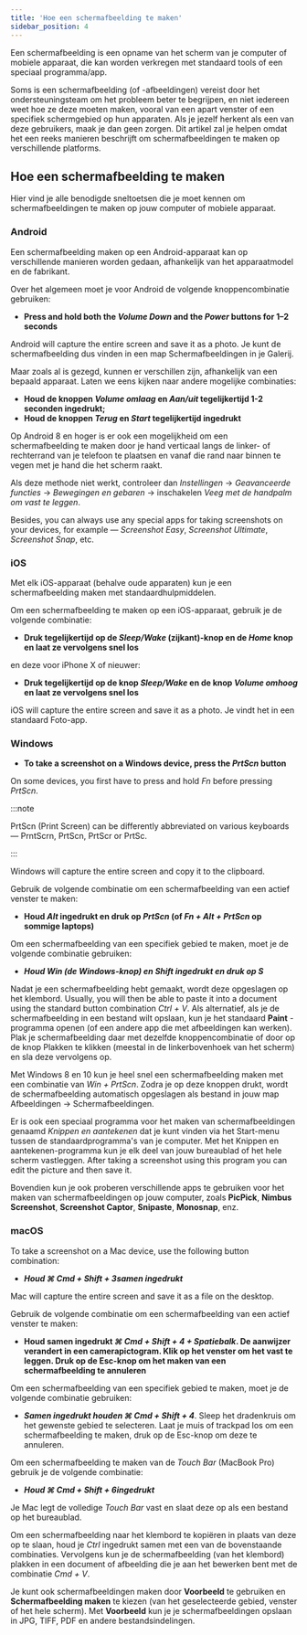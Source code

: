```yaml
---
title: 'Hoe een schermafbeelding te maken'
sidebar_position: 4
---
```


Een schermafbeelding is een opname van het scherm van je computer of mobiele apparaat, die kan worden verkregen met standaard tools of een speciaal programma/app.

Soms is een schermafbeelding (of -afbeeldingen) vereist door het ondersteuningsteam om het probleem beter te begrijpen, en niet iedereen weet hoe ze deze moeten maken, vooral van een apart venster of een specifiek schermgebied op hun apparaten. Als je jezelf herkent als een van deze gebruikers, maak je dan geen zorgen. Dit artikel zal je helpen omdat het een reeks manieren beschrijft om schermafbeeldingen te maken op verschillende platforms.

## Hoe een schermafbeelding te maken

Hier vind je alle benodigde sneltoetsen die je moet kennen om schermafbeeldingen te maken op jouw computer of mobiele apparaat.

### Android

Een schermafbeelding maken op een Android-apparaat kan op verschillende manieren worden gedaan, afhankelijk van het apparaatmodel en de fabrikant.

Over het algemeen moet je voor Android de volgende knoppencombinatie gebruiken:

- **Press and hold both the *Volume Down* and the *Power* buttons for 1–2 seconds**

Android will capture the entire screen and save it as a photo. Je kunt de schermafbeelding dus vinden in een map Schermafbeeldingen in je Galerij.

Maar zoals al is gezegd, kunnen er verschillen zijn, afhankelijk van een bepaald apparaat. Laten we eens kijken naar andere mogelijke combinaties:

- **Houd de knoppen *Volume omlaag* en *Aan/uit* tegelijkertijd 1-2 seconden ingedrukt;**
- **Houd de knoppen *Terug* en *Start* tegelijkertijd ingedrukt**

Op Android 8 en hoger is er ook een mogelijkheid om een schermafbeelding te maken door je hand verticaal langs de linker- of rechterrand van je telefoon te plaatsen en vanaf die rand naar binnen te vegen met je hand die het scherm raakt.

Als deze methode niet werkt, controleer dan *Instellingen* → *Geavanceerde functies* → *Bewegingen en gebaren* → inschakelen *Veeg met de handpalm om vast te leggen*.

Besides, you can always use any special apps for taking screenshots on your devices, for example — *Screenshot Easy*, *Screenshot Ultimate*, *Screenshot Snap*, etc.

### iOS

Met elk iOS-apparaat (behalve oude apparaten) kun je een schermafbeelding maken met standaardhulpmiddelen.

Om een schermafbeelding te maken op een iOS-apparaat, gebruik je de volgende combinatie:

- **Druk tegelijkertijd op de *Sleep/Wake* (zijkant)-knop en de *Home* knop en laat ze vervolgens snel los**

en deze voor iPhone X of nieuwer:

- **Druk tegelijkertijd op de knop *Sleep/Wake* en de knop *Volume omhoog* en laat ze vervolgens snel los**

iOS will capture the entire screen and save it as a photo. Je vindt het in een standaard Foto-app.

### Windows

- **To take a screenshot on a Windows device, press the *PrtScn* button**

On some devices, you first have to press and hold *Fn* before pressing *PrtScn*.

:::note

PrtScn (Print Screen) can be differently abbreviated on various keyboards — PrntScrn, PrtScn, PrtScr or PrtSc.

:::

Windows will capture the entire screen and copy it to the clipboard.

Gebruik de volgende combinatie om een schermafbeelding van een actief venster te maken:

- **Houd *Alt* ingedrukt en druk op *PrtScn* (of *Fn + Alt + PrtScn* op sommige laptops)**

Om een schermafbeelding van een specifiek gebied te maken, moet je de volgende combinatie gebruiken:

- ***Houd *Win* (de Windows-knop) en *Shift* ingedrukt en druk op ***S******

Nadat je een schermafbeelding hebt gemaakt, wordt deze opgeslagen op het klembord. Usually, you will then be able to paste it into a document using the standard button combination *Ctrl + V*. Als alternatief, als je de schermafbeelding in een bestand wilt opslaan, kun je het standaard **Paint** -programma openen (of een andere app die met afbeeldingen kan werken). Plak je schermafbeelding daar met dezelfde knoppencombinatie of door op de knop Plakken te klikken (meestal in de linkerbovenhoek van het scherm) en sla deze vervolgens op.

Met Windows 8 en 10 kun je heel snel een schermafbeelding maken met een combinatie van *Win + PrtScn*. Zodra je op deze knoppen drukt, wordt de schermafbeelding automatisch opgeslagen als bestand in jouw map Afbeeldingen → Schermafbeeldingen.

Er is ook een speciaal programma voor het maken van schermafbeeldingen genaamd *Knippen en aantekenen* dat je kunt vinden via het Start-menu tussen de standaardprogramma's van je computer. Met het Knippen en aantekenen-programma kun je elk deel van jouw bureaublad of het hele scherm vastleggen. After taking a screenshot using this program you can edit the picture and then save it.

Bovendien kun je ook proberen verschillende apps te gebruiken voor het maken van schermafbeeldingen op jouw computer, zoals **PicPick**, **Nimbus Screenshot**, **Screenshot Captor**, **Snipaste**, **Monosnap**, enz.

### macOS

To take a screenshot on a Mac device, use the following button combination:

- ***Houd ***⌘ Cmd + Shift + 3***samen ingedrukt***

Mac will capture the entire screen and save it as a file on the desktop.

Gebruik de volgende combinatie om een schermafbeelding van een actief venster te maken:

- **Houd samen ingedrukt *⌘ Cmd + Shift + 4 + Spatiebalk*.  De aanwijzer verandert in een camerapictogram. Klik op het venster om het vast te leggen. Druk op de Esc-knop om het maken van een schermafbeelding te annuleren**

Om een schermafbeelding van een specifiek gebied te maken, moet je de volgende combinatie gebruiken:

- ***Samen ingedrukt houden ***⌘ Cmd + Shift + 4******. Sleep het dradenkruis om het gewenste gebied te selecteren. Laat je muis of trackpad los om een schermafbeelding te maken, druk op de Esc-knop om deze te annuleren.

Om een schermafbeelding te maken van de *Touch Bar* (MacBook Pro) gebruik je de volgende combinatie:

- ***Houd ***⌘ Cmd + Shift + 6***ingedrukt***

Je Mac legt de volledige *Touch Bar* vast en slaat deze op als een bestand op het bureaublad.

Om een schermafbeelding naar het klembord te kopiëren in plaats van deze op te slaan, houd je *Ctrl* ingedrukt samen met een van de bovenstaande combinaties. Vervolgens kun je de schermafbeelding (van het klembord) plakken in een document of afbeelding die je aan het bewerken bent met de combinatie *Cmd + V*.

Je kunt ook schermafbeeldingen maken door **Voorbeeld** te gebruiken en **Schermafbeelding maken** te kiezen (van het geselecteerde gebied, venster of het hele scherm). Met **Voorbeeld** kun je je schermafbeeldingen opslaan in JPG, TIFF, PDF en andere bestandsindelingen.
